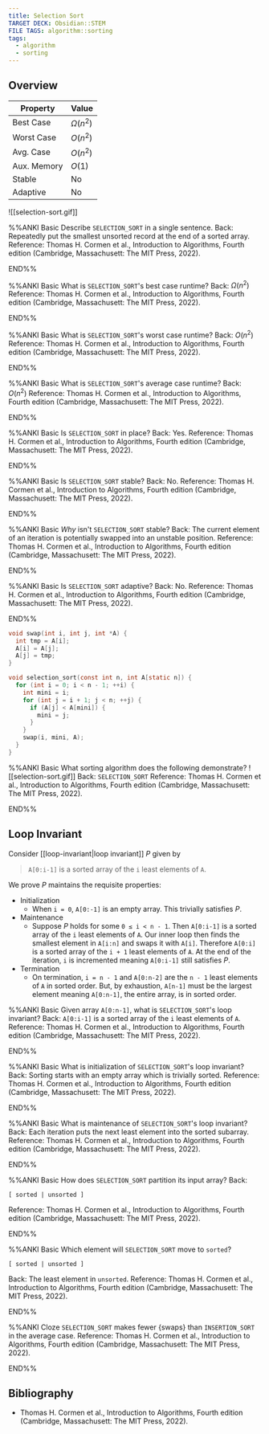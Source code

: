 ```yaml
---
title: Selection Sort
TARGET DECK: Obsidian::STEM
FILE TAGS: algorithm::sorting
tags:
  - algorithm
  - sorting
---
```


## Overview

Property    | Value
----------- | --------
Best Case   | $\Omega(n^2)$
Worst Case  | $O(n^2)$
Avg. Case   | $O(n^2)$
Aux. Memory | $O(1)$
Stable      | No
Adaptive    | No

![[selection-sort.gif]]


%%ANKI
Basic
Describe `SELECTION_SORT` in a single sentence.
Back: Repeatedly put the smallest unsorted record at the end of a sorted array.
Reference: Thomas H. Cormen et al., Introduction to Algorithms, Fourth edition (Cambridge, Massachusett: The MIT Press, 2022).
<!--ID: 1707589393190-->
END%%

%%ANKI
Basic
What is `SELECTION_SORT`'s best case runtime?
Back: $\Omega(n^2)$
Reference: Thomas H. Cormen et al., Introduction to Algorithms, Fourth edition (Cambridge, Massachusett: The MIT Press, 2022).
<!--ID: 1707398773323-->
END%%

%%ANKI
Basic
What is `SELECTION_SORT`'s worst case runtime?
Back: $O(n^2)$
Reference: Thomas H. Cormen et al., Introduction to Algorithms, Fourth edition (Cambridge, Massachusett: The MIT Press, 2022).
<!--ID: 1707398773326-->
END%%

%%ANKI
Basic
What is `SELECTION_SORT`'s average case runtime?
Back: $O(n^2)$
Reference: Thomas H. Cormen et al., Introduction to Algorithms, Fourth edition (Cambridge, Massachusett: The MIT Press, 2022).
<!--ID: 1707398773327-->
END%%

%%ANKI
Basic
Is `SELECTION_SORT` in place?
Back: Yes.
Reference: Thomas H. Cormen et al., Introduction to Algorithms, Fourth edition (Cambridge, Massachusett: The MIT Press, 2022).
<!--ID: 1707398773328-->
END%%

%%ANKI
Basic
Is `SELECTION_SORT` stable?
Back: No.
Reference: Thomas H. Cormen et al., Introduction to Algorithms, Fourth edition (Cambridge, Massachusett: The MIT Press, 2022).
<!--ID: 1707398773330-->
END%%

%%ANKI
Basic
*Why* isn't `SELECTION_SORT` stable?
Back: The current element of an iteration is potentially swapped into an unstable position.
Reference: Thomas H. Cormen et al., Introduction to Algorithms, Fourth edition (Cambridge, Massachusett: The MIT Press, 2022).
<!--ID: 1716632860458-->
END%%

%%ANKI
Basic
Is `SELECTION_SORT` adaptive?
Back: No.
Reference: Thomas H. Cormen et al., Introduction to Algorithms, Fourth edition (Cambridge, Massachusett: The MIT Press, 2022).
<!--ID: 1707504634778-->
END%%

```c
void swap(int i, int j, int *A) {
  int tmp = A[i];
  A[i] = A[j];
  A[j] = tmp;
}

void selection_sort(const int n, int A[static n]) {
  for (int i = 0; i < n - 1; ++i) {
	int mini = i;
    for (int j = i + 1; j < n; ++j) {
      if (A[j] < A[mini]) {
	    mini = j;
      }
    }
    swap(i, mini, A);
  }
}
```

%%ANKI
Basic
What sorting algorithm does the following demonstrate?
![[selection-sort.gif]]
Back: `SELECTION_SORT`
Reference: Thomas H. Cormen et al., Introduction to Algorithms, Fourth edition (Cambridge, Massachusett: The MIT Press, 2022).
<!--ID: 1707400943836-->
END%%

## Loop Invariant

Consider [[loop-invariant|loop invariant]] $P$ given by

> `A[0:i-1]` is a sorted array of the `i` least elements of `A`.

We prove $P$ maintains the requisite properties:

* Initialization
	* When `i = 0`, `A[0:-1]` is an empty array. This trivially satisfies $P$.
* Maintenance
	* Suppose $P$ holds for some `0 ≤ i < n - 1`. Then `A[0:i-1]` is a sorted array of the `i` least elements of `A`. Our inner loop then finds the smallest element in `A[i:n]` and swaps it with `A[i]`. Therefore `A[0:i]` is a sorted array of the `i + 1` least elements of `A`. At the end of the iteration, `i` is incremented meaning `A[0:i-1]` still satisfies $P$.
* Termination
	* On termination, `i = n - 1` and `A[0:n-2]` are the `n - 1` least elements of `A` in sorted order. But, by exhaustion, `A[n-1]` must be the largest element meaning `A[0:n-1]`, the entire array, is in sorted order.

%%ANKI
Basic
Given array `A[0:n-1]`, what is `SELECTION_SORT`'s loop invariant?
Back: `A[0:i-1]` is a sorted array of the `i` least elements of `A`.
Reference: Thomas H. Cormen et al., Introduction to Algorithms, Fourth edition (Cambridge, Massachusett: The MIT Press, 2022).
<!--ID: 1707398773331-->
END%%

%%ANKI
Basic
What is initialization of `SELECTION_SORT`'s loop invariant?
Back: Sorting starts with an empty array which is trivially sorted.
Reference: Thomas H. Cormen et al., Introduction to Algorithms, Fourth edition (Cambridge, Massachusett: The MIT Press, 2022).
<!--ID: 1707398773333-->
END%%

%%ANKI
Basic
What is maintenance of `SELECTION_SORT`'s loop invariant?
Back: Each iteration puts the next least element into the sorted subarray.
Reference: Thomas H. Cormen et al., Introduction to Algorithms, Fourth edition (Cambridge, Massachusett: The MIT Press, 2022).
<!--ID: 1707398773334-->
END%%

%%ANKI
Basic
How does `SELECTION_SORT` partition its input array?
Back:
```
[ sorted | unsorted ]
```
Reference: Thomas H. Cormen et al., Introduction to Algorithms, Fourth edition (Cambridge, Massachusett: The MIT Press, 2022).
<!--ID: 1707399790952-->
END%%

%%ANKI
Basic
Which element will `SELECTION_SORT` move to `sorted`?
```
[ sorted | unsorted ]
```
Back: The least element in `unsorted`.
Reference: Thomas H. Cormen et al., Introduction to Algorithms, Fourth edition (Cambridge, Massachusett: The MIT Press, 2022).
<!--ID: 1707399790955-->
END%%

%%ANKI
Cloze
`SELECTION_SORT` makes fewer {swaps} than `INSERTION_SORT` in the average case.
Reference: Thomas H. Cormen et al., Introduction to Algorithms, Fourth edition (Cambridge, Massachusett: The MIT Press, 2022).
<!--ID: 1708002177782-->
END%%

## Bibliography

* Thomas H. Cormen et al., Introduction to Algorithms, Fourth edition (Cambridge, Massachusett: The MIT Press, 2022).
